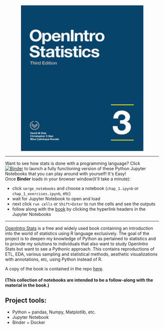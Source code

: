 <p align="center">
    <img src="./assets/openintro.jfif" alt="logo" width="401" height="478"/>
</p>

---


Want to see how stats is done with a programming language? Click [![Binder](https://mybinder.org/badge_logo.svg)](https://mybinder.org/v2/gh/ukrainian-serge/open_intro_statistics/master) to launch a fully functioning version of these Python Jupyter Notebooks that you can play around with yourself! 
It's Easy!   
Once **Binder** loads in your browser window(it'll take a minute): 
 - click `serge_notebooks` and choose a notebook (`chap_1.ipynb` or `chap_1_exercises.ipynb`, etc) 
 - wait for Jupyter Notebook to open and load
 - next click `run cells` or `Shift+Enter` to run the cells and see the outputs
 - follow along with the [book](https://github.com/ukrainian-serge/open_intro_statistics/blob/master/assets/os3.pdf) by clicking the hyperlink headers in the Jupyter Notebooks

---

<p><a href="https://www.openintro.org/">OpenIntro Stats</a> is a free and widely used book containing an introduction into the world of statistics using R language exclusively. The goal of the project is to deepen my knowledge of Python as pertained to statistics and to provide my solutions to individuals that also want to study OpenIntro Stats but want to see a Pythonic approach. This contains reproductions of ETL, EDA, various sampling and statistical methods, aesthetic visualizations with annotations, etc, using Python instead of R.</p>

A copy of the book is contained in the repo [here](https://github.com/ukrainian-serge/open_intro_statistics/blob/master/assets/os3.pdf).

<h4>(This collection of notebooks are intended to be a follow-along with the material in the book.)</h4>

## Project tools:

- Python + pandas, Numpy, Matplotlib, etc.
- Jupyter Notebook
- Binder + Docker
